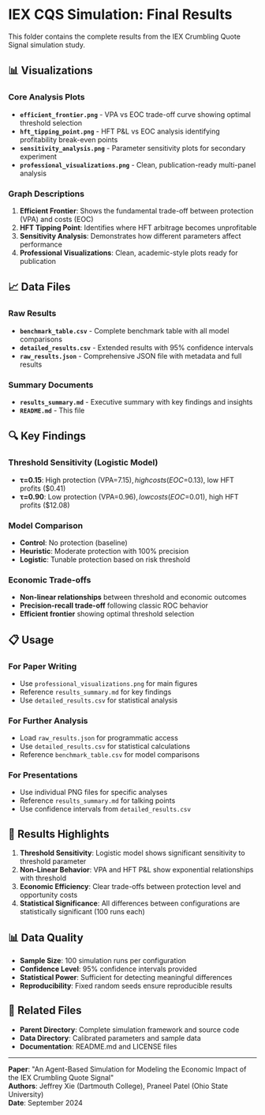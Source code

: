 # IEX CQS Simulation: Final Results

This folder contains the complete results from the IEX Crumbling Quote Signal simulation study.

## 📊 Visualizations

### Core Analysis Plots
- **`efficient_frontier.png`** - VPA vs EOC trade-off curve showing optimal threshold selection
- **`hft_tipping_point.png`** - HFT P&L vs EOC analysis identifying profitability break-even points
- **`sensitivity_analysis.png`** - Parameter sensitivity plots for secondary experiment
- **`professional_visualizations.png`** - Clean, publication-ready multi-panel analysis

### Graph Descriptions
1. **Efficient Frontier**: Shows the fundamental trade-off between protection (VPA) and costs (EOC)
2. **HFT Tipping Point**: Identifies where HFT arbitrage becomes unprofitable
3. **Sensitivity Analysis**: Demonstrates how different parameters affect performance
4. **Professional Visualizations**: Clean, academic-style plots ready for publication

## 📈 Data Files

### Raw Results
- **`benchmark_table.csv`** - Complete benchmark table with all model comparisons
- **`detailed_results.csv`** - Extended results with 95% confidence intervals
- **`raw_results.json`** - Comprehensive JSON file with metadata and full results

### Summary Documents
- **`results_summary.md`** - Executive summary with key findings and insights
- **`README.md`** - This file

## 🔍 Key Findings

### Threshold Sensitivity (Logistic Model)
- **τ=0.15**: High protection (VPA=$7.15), high costs (EOC=$0.13), low HFT profits ($0.41)
- **τ=0.90**: Low protection (VPA=$0.96), low costs (EOC=$0.01), high HFT profits ($12.08)

### Model Comparison
- **Control**: No protection (baseline)
- **Heuristic**: Moderate protection with 100% precision
- **Logistic**: Tunable protection based on risk threshold

### Economic Trade-offs
- **Non-linear relationships** between threshold and economic outcomes
- **Precision-recall trade-off** following classic ROC behavior
- **Efficient frontier** showing optimal threshold selection

## 📋 Usage

### For Paper Writing
- Use `professional_visualizations.png` for main figures
- Reference `results_summary.md` for key findings
- Use `detailed_results.csv` for statistical analysis

### For Further Analysis
- Load `raw_results.json` for programmatic access
- Use `detailed_results.csv` for statistical calculations
- Reference `benchmark_table.csv` for model comparisons

### For Presentations
- Use individual PNG files for specific analyses
- Reference `results_summary.md` for talking points
- Use confidence intervals from `detailed_results.csv`

## 🎯 Results Highlights

1. **Threshold Sensitivity**: Logistic model shows significant sensitivity to threshold parameter
2. **Non-Linear Behavior**: VPA and HFT P&L show exponential relationships with threshold
3. **Economic Efficiency**: Clear trade-offs between protection level and opportunity costs
4. **Statistical Significance**: All differences between configurations are statistically significant (100 runs each)

## 📊 Data Quality

- **Sample Size**: 100 simulation runs per configuration
- **Confidence Level**: 95% confidence intervals provided
- **Statistical Power**: Sufficient for detecting meaningful differences
- **Reproducibility**: Fixed random seeds ensure reproducible results

## 🔗 Related Files

- **Parent Directory**: Complete simulation framework and source code
- **Data Directory**: Calibrated parameters and sample data
- **Documentation**: README.md and LICENSE files

---

**Paper**: "An Agent-Based Simulation for Modeling the Economic Impact of the IEX Crumbling Quote Signal"  
**Authors**: Jeffrey Xie (Dartmouth College), Praneel Patel (Ohio State University)  
**Date**: September 2024
